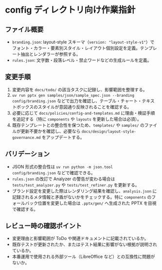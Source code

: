 # config ディレクトリ向け作業指針

## ファイル概要
- `branding.json`: layout-style スキーマ（`version: "layout-style-v1"`）でフォント・カラー・要素別スタイル・レイアウト個別設定を定義。テンプレート抽出とレンダラーが参照する。
- `rules.json`: 文字数・段落レベル・禁止ワードなどの生成ルールを定義。

## 変更手順
1. 変更内容を `docs/todo/` の該当タスクに記録し、影響範囲を整理する。
2. `uv run pptx gen samples/json/sample_spec.json --branding config/branding.json` などで出力を確認し、テーブル・チャート・テキストボックスのスタイルが意図通り反映されることを確認する。
3. 必要に応じて `docs/policies/config-and-templates.md` に理由・検証手順を追記する（特に `components` や `layouts` を更新した場合は必須）。
4. 既存テンプレートとの整合性を保つため、`templates/` や `samples/` のファイルが更新不要かを確認し、必要なら `docs/design/layout-style-governance.md` をアップデートする。

## バリデーション
- JSON 形式の整合性は `uv run python -m json.tool config/branding.json` などで確認できる。
- `rules.json` の改訂で Analyzer の警告が変わる場合は `tests/test_analyzer.py` や `tests/test_refiner.py` を更新する。
- ブランド設定を変更した際はレンダリング結果を確認し、`analysis.json` に記録されるメタ情報と矛盾がないかをチェックする。特に `components` のフォールバック位置を変更した場合は `.pptx/gen/` へ生成された PPTX を目視で確認する。

## レビュー時の確認ポイント
- 変更理由と影響範囲が ToDo や関連ドキュメントに記載されているか。
- 既存テストが更新されたか、またはテスト結果に影響がない根拠が説明されているか。
- 本番運用で使用される外部ツール（LibreOffice など）との互換性に問題がないか。
